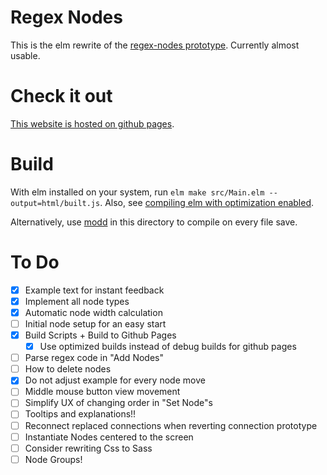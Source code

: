 # Regex Nodes

This is the elm rewrite of the [regex-nodes prototype](https://github.com/johannesvollmer/regex-nodes-js).
Currently almost usable.


# Check it out

[This website is hosted on github pages](https://johannesvollmer.github.io/regex-nodes/).


# Build

With elm installed on your system, run `elm make src/Main.elm --output=html/built.js`.
Also, see [compiling elm with optimization enabled](https://elm-lang.org/0.19.0/optimize).

Alternatively, use [modd](https://github.com/cortesi/modd) in this directory to compile on every file save.


# To Do
- [x] Example text for instant feedback
- [x] Implement all node types
- [x] Automatic node width calculation
- [ ] Initial node setup for an easy start
- [x] Build Scripts + Build to Github Pages
    - [x] Use optimized builds instead of debug builds for github pages
- [ ] Parse regex code in "Add Nodes"
- [ ] How to delete nodes
- [x] Do not adjust example for every node move
- [ ] Middle mouse button view movement
- [ ] Simplify UX of changing order in "Set Node"s
- [ ] Tooltips and explanations!!
- [ ] Reconnect replaced connections 
      when reverting connection prototype
- [ ] Instantiate Nodes centered to the screen
- [ ] Consider rewriting Css to Sass
- [ ] Node Groups!